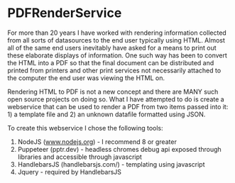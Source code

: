 # PDFRenderService

For more than 20 years I have worked with rendering information collected from all sorts of datasources to the end user typically using HTML.  Almost all of the same end users inevitably have asked for a means to print out these elaborate displays of information.  One such way has been to convert the HTML into a PDF so that the final document can be distributed and printed from printers and other print services not necessarily attached to the computer the end user was viewing the HTML on.

Rendering HTML to PDF is not a new concept and there are MANY such open source projects on doing so.  What I have attempted to do is create a webservice that can be used to render a PDF from two items passed into it: 1) a template file and 2) an unknown datafile formatted using JSON.

To create this webservice I chose the following tools:
1. NodeJS (www.nodejs.org) - I recommend 8 or greater
2. Puppeteer (pptr.dev) - headless chromes debug api exposed through libraries and accessible through javascript
3. HandlebarsJS (handlebarsjs.com/) - templating using javascript
4. Jquery - required by HandlebarsJS


